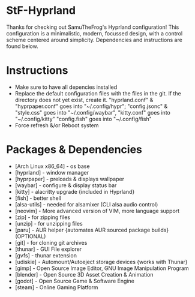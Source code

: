 # StF-Hyprland
Thanks for checking out SamuTheFrog's Hyprland configuration! 
This configuration is a minimalistic, modern, focussed design, with a control scheme centered around simplicity.
Dependencies and instructions are found below.
  
# Instructions
* Make sure to have all depencies installed
* Replace the default configuration files with the files in the git. If the directory does not yet exist, create it.
  "hyprland.conf" & "hyprpaper.conf" goes into "~/.config/hypr";
  "config.jsonc" & "style.css" goes into "~/.config/waybar",
  "kitty.conf" goes into "~/.config/kitty"
  "config.fish" goes into "~/.config/fish"
* Force refresh &/or Reboot system

# Packages & Dependencies
* [Arch Linux x86_64] - os base
* [hyprland] - window manager
* [hyprpaper] - preloads & displays wallpaper
* [waybar] - configure & display status bar
* [kitty] - alacritty upgrade {included in Hyprland}
* [fish] - better shell
* [alsa-utils] - needed for alsamixer (CLI alsa audio control)
* [neovim] - More advanced version of VIM, more language support
* [zip] - for zipping files
* [unzip] - for unzipping files
* [paru] - AUR helper {automates AUR sourced package builds} (OPTIONAL)
* [git] - for cloning git archives
* [thunar] - GUI File explorer
* [gvfs] - thunar extension
* [udiskie] - Automount/Autoeject storage devices {works with Thunar}
* [gimp] - Open Source Image Editor, GNU Image Manipulation Program
* [blender] - Open Source 3D Asset Creation & Animation
* [godot] - Open Source Game & Software Engine
* [steam] - Online Gaming Platform

